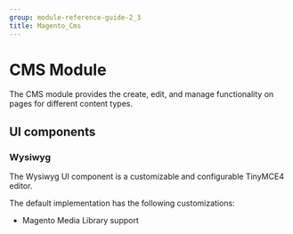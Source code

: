 ```yaml
---
group: module-reference-guide-2_3
title: Magento_Cms
---
```


# CMS Module

The CMS module provides the create, edit, and manage functionality on pages for different content types.

## UI components

### Wysiwyg

The Wysiwyg UI component is a customizable and configurable TinyMCE4 editor.

The default implementation has the following customizations:

* Magento Media Library support


